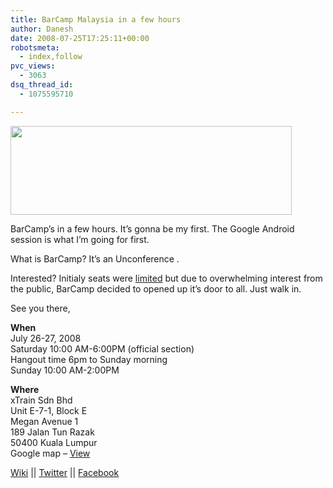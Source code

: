 ```yaml
---
title: BarCamp Malaysia in a few hours
author: Danesh
date: 2008-07-25T17:25:11+00:00
robotsmeta:
  - index,follow
pvc_views:
  - 3063
dsq_thread_id:
  - 1075595710

---
```

<img loading="lazy" class="alignnone" src="/wp-content/uploads/2008/07/barcamp-banner.png" alt="" width="450" height="142" />

BarCamp&#8217;s in a few hours. It&#8217;s gonna be my first. The Google Android session is what I&#8217;m going for first.

What is BarCamp? It&#8217;s an Unconference .

Interested? Initialy seats were [limited][1] but due to overwhelming interest from the public, BarCamp decided to opened up it&#8217;s door to all. Just walk in.

See you there,

**When**  
July 26-27, 2008  
Saturday 10:00 AM-6:00PM (official section)  
Hangout time 6pm to Sunday morning  
Sunday 10:00 AM-2:00PM

**Where**  
xTrain Sdn Bhd  
Unit E-7-1, Block E  
Megan Avenue 1  
189 Jalan Tun Razak  
50400 Kuala Lumpur  
Google map &#8211; [View][2]

[Wiki][3] || [Twitter][4] || [Facebook][5]

 [1]: /posts/barcamp-malaysia-2008-is-open-for-registration/
 [2]: http://maps.google.com/maps/ms?ie=UTF8&hl=en&msa=0&msid=106632754844228521167.00044f537036a6d50e823&z=17
 [3]: http://barcamp.org/BarCampMalaysia
 [4]: http://twitter.com/barcampmalaysia
 [5]: http://www.new.facebook.com/group.php?gid=20798441507